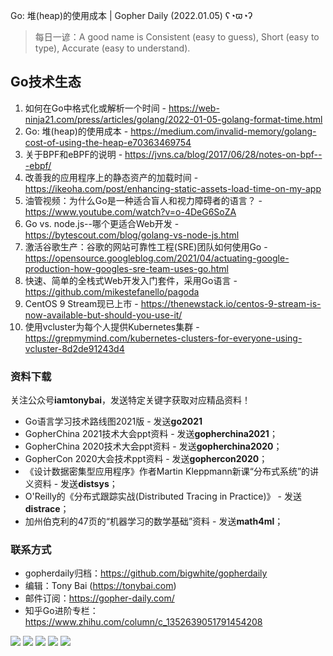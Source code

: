 Go: 堆(heap)的使用成本 | Gopher Daily (2022.01.05) ʕ◔ϖ◔ʔ

>每日一谚：A good name is Consistent (easy to guess), Short (easy to type), Accurate (easy to understand).

## Go技术生态

1. 如何在Go中格式化或解析一个时间 - https://web-ninja21.com/press/articles/golang/2022-01-05-golang-format-time.html
2. Go: 堆(heap)的使用成本 - https://medium.com/invalid-memory/golang-cost-of-using-the-heap-e70363469754
3. 关于BPF和eBPF的说明 - https://jvns.ca/blog/2017/06/28/notes-on-bpf---ebpf/
4. 改善我的应用程序上的静态资产的加载时间 -  https://ikeoha.com/post/enhancing-static-assets-load-time-on-my-app
5. 油管视频：为什么Go是一种适合盲人和视力障碍者的语言？ - https://www.youtube.com/watch?v=o-4DeG6SoZA
6. Go vs. node.js--哪个更适合Web开发 - https://bytescout.com/blog/golang-vs-node-js.html
7. 激活谷歌生产：谷歌的网站可靠性工程(SRE)团队如何使用Go - https://opensource.googleblog.com/2021/04/actuating-google-production-how-googles-sre-team-uses-go.html
8. 快速、简单的全栈式Web开发入门套件，采用Go语言 - https://github.com/mikestefanello/pagoda
9. CentOS 9 Stream现已上市 - https://thenewstack.io/centos-9-stream-is-now-available-but-should-you-use-it/
10. 使用vcluster为每个人提供Kubernetes集群 - https://grepmymind.com/kubernetes-clusters-for-everyone-using-vcluster-8d2de91243d4

### 资料下载

关注公众号**iamtonybai**，发送特定关键字获取对应精品资料！

* Go语言学习技术路线图2021版 - 发送**go2021**
* GopherChina 2021技术大会ppt资料 - 发送**gopherchina2021**；
* GopherChina 2020技术大会ppt资料 - 发送**gopherchina2020**；
* GopherCon 2020大会技术ppt资料 - 发送**gophercon2020**；
* 《设计数据密集型应用程序》作者Martin Kleppmann新课“分布式系统”的讲义资料 - 发送**distsys**；
* O'Reilly的《分布式跟踪实战(Distributed Tracing in Practice)》 - 发送**distrace**；
* 加州伯克利的47页的“机器学习的数学基础”资料 - 发送**math4ml**；

### 联系方式

* gopherdaily归档：https://github.com/bigwhite/gopherdaily
* 编辑：Tony Bai (https://tonybai.com)
* 邮件订阅：https://gopher-daily.com/
* 知乎Go进阶专栏：https://www.zhihu.com/column/c_1352639051791454208

![](https://mmbiz.qpic.cn/mmbiz_png/cH6WzfQ94mb54jsFJZ3Knmz8obUsf3PBShthmdSw5E01TcYmUReGkj0BWpxHak1HlnlzHvLmKax53YSGr7aNlA/0?wx_fmt=png)
![](https://mmbiz.qpic.cn/mmbiz_jpg/cH6WzfQ94mb54jsFJZ3Knmz8obUsf3PBDKyzaL44T9g1YiaYeujWa3QRrVC21SnO9h9qc2ia6ibyicc6LUdnD0ibymw/0?wx_fmt=jpeg)
![](https://mmbiz.qpic.cn/mmbiz_jpg/cH6WzfQ94mb54jsFJZ3Knmz8obUsf3PBVkLTWauQTKuwBfDjBzRvcPibRvN9xPCZyPDuz4oalon271El1nVHQNA/0?wx_fmt=jpeg)
![](https://mmbiz.qpic.cn/mmbiz_png/cH6WzfQ94mb54jsFJZ3Knmz8obUsf3PBIMyZScLjHJSVL4jnaGBSFYZNhRQEwdUoGsAISHfVKfCHhWPic8yY0Ow/0?wx_fmt=png)
![](https://mmbiz.qpic.cn/mmbiz_png/cH6WzfQ94mb54jsFJZ3Knmz8obUsf3PBrSoqeMvoWCticN2cpU64fJ0FYQdXJhP7ia7WRh8628uOAsQYeE2NibRRw/0?wx_fmt=png)


